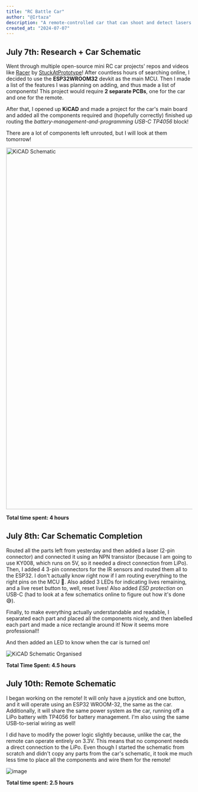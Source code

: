 ```yaml
---
title: "RC Battle Car"
author: "@Irtaza"
description: "A remote-controlled car that can shoot and detect lasers with a custom remote!"
created_at: "2024-07-07"
---
```


## July 7th: Research + Car Schematic

Went through multiple open-source mini RC car projects' repos and videos like [Racer](https://github.com/StuckAtPrototype/Racer/) by [StuckAtPrototype](https://github.com/StuckAtPrototype)! After countless hours of searching online, I decided to use the **ESP32WROOM32** devkit as the main MCU. Then I made a list of the features I was planning on adding, and thus made a list of components! This project would require **2 separate PCBs**, one for the car and one for the remote. 

After that, I opened up **KiCAD** and made a project for the car's main board and added all the components required and (hopefully correctly) finished up routing the _battery-management-and-programming USB-C TP4056_ block!

There are a lot of components left unrouted, but I will look at them tomorrow!

<img width="980" alt="KiCAD Schematic" src="https://github.com/user-attachments/assets/5eb41caf-4950-458a-a4b6-2d819c1f4786" />

**Total time spent: 4 hours**

## July 8th: Car Schematic Completion

Routed all the parts left from yesterday and then added a laser (2-pin connector) and connected it using an NPN transistor (because I am going to use KY008, which runs on 5V, so it needed a direct connection from LiPo). Then, I added 4 3-pin connectors for the IR sensors and routed them all to the ESP32. I don't actually know right now if I am routing everything to the right pins on the MCU 🫠. Also added 3 LEDs for indicating lives remaining, and a live reset button to, well, reset lives! Also added _ESD protection_ on USB-C (had to look at a few schematics online to figure out how it's done 😅). 

Finally, to make everything actually understandable and readable, I separated each part and placed all the components nicely, and then labelled each part and made a nice rectangle around it! Now it seems more professional!!

And then added an LED to know when the car is turned on!

![KiCAD Schematic Organised](https://github.com/user-attachments/assets/fdb5311f-afa5-4456-bbe2-83e877720bf8)


**Total Time Spent: 4.5 hours**

## July 10th: Remote Schematic

I began working on the remote! It will only have a joystick and one button, and it will operate using an ESP32 WROOM-32, the same as the car. Additionally, it will share the same power system as the car, running off a LiPo battery with TP4056 for battery management. I'm also using the same USB-to-serial wiring as well!

I did have to modify the power logic slightly because, unlike the car, the remote can operate entirely on 3.3V. This means that no component needs a direct connection to the LiPo. Even though I started the schematic from scratch and didn't copy any parts from the car's schematic, it took me much less time to place all the components and wire them for the remote!

![image](https://github.com/user-attachments/assets/a2168d44-2009-4663-9d8a-412d3eda6cfa)

**Total time spent: 2.5 hours**

